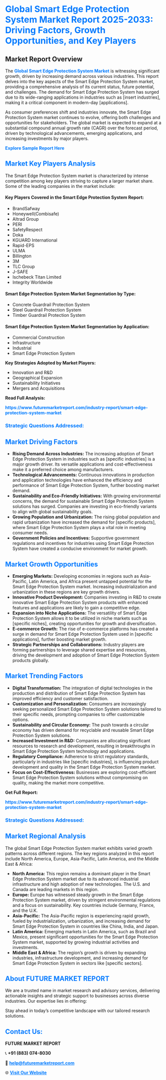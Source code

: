 <h1 style="color: #007BFF;">Global Smart Edge Protection System Market Report 2025-2033: Driving Factors, Growth Opportunities, and Key Players</h1>

<section id="overview">
<h2>Market Report Overview</h2>
<p>The <a href="https://www.futuremarketreport.com/industry-report/smart-edge-protection-system-market" style="color: #007BFF; text-decoration: none;"><strong>Global Smart Edge Protection System Market</strong></a> is witnessing significant growth, driven by increasing demand across various industries. This report delves into the key aspects of the Smart Edge Protection System market, providing a comprehensive analysis of its current status, future potential, and challenges. The demand for Smart Edge Protection System has surged due to its wide-ranging applications in industries such as [insert industries], making it a critical component in modern-day [applications].</p>
<p>As consumer preferences shift and industries innovate, the Smart Edge Protection System market continues to evolve, offering both challenges and opportunities for stakeholders. The global market is expected to expand at a substantial compound annual growth rate (CAGR) over the forecast period, driven by technological advancements, emerging applications, and increasing investments by major players.</p>
</section>

<section id="overview">
<p><a href="https://www.futuremarketreport.com/request-sample/reportId=112551" style="color: #007BFF; text-decoration: none;"><strong>Explore Sample Report Here</strong></a></p>
</section>

<section id="key-players">
<h2 style="color: #007BFF;">Market Key Players Analysis</h2>
<p>The Smart Edge Protection System market is characterized by intense competition among key players striving to capture a larger market share. Some of the leading companies in the market include:</p>
<h4>Key Players Covered in the Smart Edge Protection System Report:</h4>
<ul><li>BrandSafway</li><li>Honeywell(Combisafe)</li><li>Altrad Group</li><li>PERI</li><li>SafetyRespect</li><li>Doka</li><li>KGUARD International</li><li>Rapid-EPS</li><li>ULMA</li><li>Billington</li><li>3M</li><li>TLC Group</li><li>J-SAFE</li><li>Ischebeck Titan Limited</li><li>Integrity Worldwide</li></ul>
<h4>Smart Edge Protection System Market Segmentation by Type:</h4>
<ul><li>Concrete Guardrail Protection System</li><li>Steel Guardrail Protection System</li><li>Timber Guardrail Protection System</li></ul>

<h4>Smart Edge Protection System Market Segmentation by Application:</h4>
<ul><li>Commercial Construction</li><li>Infrastructure</li><li>Industrial</li><li>Smart Edge Protection System</li></ul>
<p><strong>Key Strategies Adopted by Market Players:</strong></p>
<ul>
<li>Innovation and R&D</li>
<li>Geographical Expansion</li>
<li>Sustainability Initiatives</li>
<li>Mergers and Acquisitions</li>
</ul>
</section>

<section>
<p><strong>Read Full Analysis: </strong></p><a href="https://www.futuremarketreport.com/industry-report/smart-edge-protection-system-market" style="color: #007BFF; text-decoration: none;"><strong>https://www.futuremarketreport.com/industry-report/smart-edge-protection-system-market</strong></a>
<h3 style="color: #007BFF;">Strategic Questions Addressed:</h3>
</section>

<section id="driving-factors">
<h2 style="color: #007BFF;">Market Driving Factors</h2>
<ul>
<li><strong>Rising Demand Across Industries:</strong> The increasing adoption of Smart Edge Protection System in industries such as [specific industries] is a major growth driver. Its versatile applications and cost-effectiveness make it a preferred choice among manufacturers.</li>
<li><strong>Technological Advancements:</strong> Continuous innovations in production and application technologies have enhanced the efficiency and performance of Smart Edge Protection System, further boosting market demand.</li>
<li><strong>Sustainability and Eco-Friendly Initiatives:</strong> With growing environmental concerns, the demand for sustainable Smart Edge Protection System solutions has surged. Companies are investing in eco-friendly variants to align with global sustainability goals.</li>
<li><strong>Growing Population and Urbanization:</strong> The rising global population and rapid urbanization have increased the demand for [specific products], where Smart Edge Protection System plays a vital role in meeting consumer needs.</li>
<li><strong>Government Policies and Incentives:</strong> Supportive government regulations and incentives for industries using Smart Edge Protection System have created a conducive environment for market growth.</li>
</ul>
</section>

<section id="growth-opportunities">
<h2 style="color: #007BFF;">Market Growth Opportunities</h2>
<ul>
<li><strong>Emerging Markets:</strong> Developing economies in regions such as Asia-Pacific, Latin America, and Africa present untapped potential for the Smart Edge Protection System market. Increasing industrialization and urbanization in these regions are key growth drivers.</li>
<li><strong>Innovative Product Development:</strong> Companies investing in R&D to create innovative Smart Edge Protection System products with enhanced features and applications are likely to gain a competitive edge.</li>
<li><strong>Expansion into Niche Applications:</strong> The versatility of Smart Edge Protection System allows it to be utilized in niche markets such as [specific niches], creating opportunities for growth and diversification.</li>
<li><strong>E-commerce Growth:</strong> The rise of e-commerce platforms has created a surge in demand for Smart Edge Protection System used in [specific applications], further boosting market growth.</li>
<li><strong>Strategic Partnerships and Collaborations:</strong> Industry players are forming partnerships to leverage shared expertise and resources, driving the development and adoption of Smart Edge Protection System products globally.</li>
</ul>
</section>

<section id="trending-factors">
<h2 style="color: #007BFF;">Market Trending Factors</h2>
<ul>
<li><strong>Digital Transformation:</strong> The integration of digital technologies in the production and distribution of Smart Edge Protection System has improved efficiency and customer satisfaction.</li>
<li><strong>Customization and Personalization:</strong> Consumers are increasingly seeking personalized Smart Edge Protection System solutions tailored to their specific needs, prompting companies to offer customizable options.</li>
<li><strong>Sustainability and Circular Economy:</strong> The push towards a circular economy has driven demand for recyclable and reusable Smart Edge Protection System solutions.</li>
<li><strong>Increased Investment in R&D:</strong> Companies are allocating significant resources to research and development, resulting in breakthroughs in Smart Edge Protection System technology and applications.</li>
<li><strong>Regulatory Compliance:</strong> Adherence to strict regulatory standards, particularly in industries like [specific industries], is influencing product development and quality in the Smart Edge Protection System market.</li>
<li><strong>Focus on Cost-Effectiveness:</strong> Businesses are exploring cost-efficient Smart Edge Protection System solutions without compromising on quality, making the market more competitive.</li>
</ul>
</section>

<section>
<p><strong>Get Full Report: </strong></p><a href="https://www.futuremarketreport.com/industry-report/smart-edge-protection-system-market" style="color: #007BFF; text-decoration: none;"><strong>https://www.futuremarketreport.com/industry-report/smart-edge-protection-system-market</strong></a>
<h3 style="color: #007BFF;">Strategic Questions Addressed:</h3>
</section>


<section id="regional-analysis">
<h2 style="color: #007BFF;">Market Regional Analysis</h2>
<p>The global Smart Edge Protection System market exhibits varied growth patterns across different regions. The key regions analyzed in this report include North America, Europe, Asia-Pacific, Latin America, and the Middle East & Africa:</p>
<ul>
<li><strong>North America:</strong> This region remains a dominant player in the Smart Edge Protection System market due to its advanced industrial infrastructure and high adoption of new technologies. The U.S. and Canada are leading markets in this region.</li>
<li><strong>Europe:</strong> Europe has witnessed steady growth in the Smart Edge Protection System market, driven by stringent environmental regulations and a focus on sustainability. Key countries include Germany, France, and the U.K.</li>
<li><strong>Asia-Pacific:</strong> The Asia-Pacific region is experiencing rapid growth, fueled by industrialization, urbanization, and increasing demand for Smart Edge Protection System in countries like China, India, and Japan.</li>
<li><strong>Latin America:</strong> Emerging markets in Latin America, such as Brazil and Mexico, present significant opportunities for the Smart Edge Protection System market, supported by growing industrial activities and investments.</li>
<li><strong>Middle East & Africa:</strong> The region’s growth is driven by expanding industries, infrastructure development, and increasing demand for Smart Edge Protection System in sectors like [specific sectors].</li>
</ul>
</section>

<footer>
<h2 style="color: #007BFF;">About FUTURE MARKET REPORT</h2>
<p>We are a trusted name in market research and advisory services, delivering actionable insights and strategic support to businesses across diverse industries. Our expertise lies in offering:</p>

<p>Stay ahead in today’s competitive landscape with our tailored research solutions.</p>

<h2 style="color: #007BFF;">Contact Us:</h2>
<p><strong>FUTURE MARKET REPORT</strong></p>
<p>📞 <strong>+91 (883) 074-8030</strong></p>
<p>📧 <strong><a href="mailto:help@futuremarketreport.com" style="color: #007BFF;">help@futuremarketreport.com</a></strong></p>
<p>🌐 <strong><a href="https://www.futuremarketreport.com/" style="color: #007BFF;">Visit Our Website</a></strong></p>
</footer>